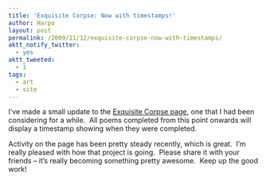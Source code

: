 ```yaml
---
title: 'Exquisite Corpse: Now with timestamps!'
author: Harpo
layout: post
permalink: /2009/11/12/exquisite-corpse-now-with-timestamps/
aktt_notify_twitter:
  - yes
aktt_tweeted:
  - 1
tags:
  - art
  - site
---
```

I&#8217;ve made a small update to the [Exquisite Corpse page][1], one that I had been considering for a while.  All poems completed from this point onwards will display a timestamp showing when they were completed.

Activity on the page has been pretty steady recently, which is great.  I&#8217;m really pleased with how that project is going.  Please share it with your friends &#8211; it&#8217;s really becoming something pretty awesome.  Keep up the good work!

 [1]: http://harpojaeger.github.io/projects/exquisite-corpse/